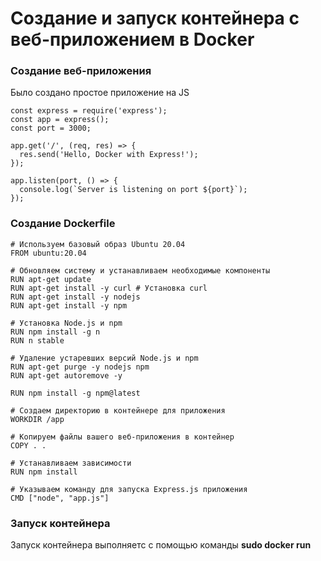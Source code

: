 # Cоздание и запуск контейнера с веб-приложением в Docker

### Создание веб-приложения

Было создано простое приложение на JS

```
const express = require('express');
const app = express();
const port = 3000;

app.get('/', (req, res) => {
  res.send('Hello, Docker with Express!');
});

app.listen(port, () => {
  console.log(`Server is listening on port ${port}`);
});
```

### Создание Dockerfile

```
# Используем базовый образ Ubuntu 20.04
FROM ubuntu:20.04

# Обновляем систему и устанавливаем необходимые компоненты
RUN apt-get update
RUN apt-get install -y curl # Установка curl
RUN apt-get install -y nodejs
RUN apt-get install -y npm

# Установка Node.js и npm
RUN npm install -g n
RUN n stable

# Удаление устаревших версий Node.js и npm
RUN apt-get purge -y nodejs npm
RUN apt-get autoremove -y

RUN npm install -g npm@latest

# Создаем директорию в контейнере для приложения
WORKDIR /app

# Копируем файлы вашего веб-приложения в контейнер
COPY . .

# Устанавливаем зависимости
RUN npm install

# Указываем команду для запуска Express.js приложения
CMD ["node", "app.js"]
```

### Запуск контейнера 

Запуск контейнера выполняетс с помощью команды **sudo docker run**